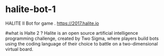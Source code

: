 # halite-bot-1
HALITE II Bot for game .
https://2017.halite.io

#what is Halte 2 ?
Halite is an open source artificial intelligence programming challenge, created by Two Sigma, where players build bots using the coding language of their choice to battle on a two-dimensional virtual board.



